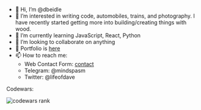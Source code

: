 - 👋 Hi, I’m @dbeidle
- 👀 I’m interested in writing code, automobiles, trains, and photography. I have recently started getting more into building/creating things with wood. 
- 🌱 I’m currently learning JavaScript, React, Python
- 💞️ I’m looking to collaborate on anything
- 💼 Portfolio is [here](https://hitekredneck.io)
- 📫 How to reach me:
    - Web Contact Form: [contact](https://hitekredneck.io/contact)
    - Telegram: @mindspasm 
    - Twitter: @lifeofdave
 
 Codewars:
 
 ![codewars rank](https://www.codewars.com/users/HiTekRedneck/badges/large)

<!---
dbeidle/dbeidle is a ✨ special ✨ repository because its `README.md` (this file) appears on your GitHub profile.
You can click the Preview link to take a look at your changes.
--->
